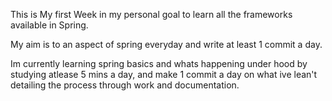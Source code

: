 This is My first Week in my personal goal to learn all the frameworks available in Spring.

My aim is to an aspect of spring everyday and write at least 1 commit a day. 

Im currently learning spring basics and whats happening under hood by studying atlease 5 mins a day, and make 1 commit a day on what ive lean't detailing the process through work and documentation.
